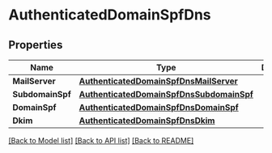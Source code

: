 # AuthenticatedDomainSpfDns

## Properties

Name | Type | Description | Notes
------------ | ------------- | ------------- | -------------
**MailServer** | [**AuthenticatedDomainSpfDnsMailServer**](AuthenticatedDomainSpfDnsMailServer.md) |  |
**SubdomainSpf** | [**AuthenticatedDomainSpfDnsSubdomainSpf**](AuthenticatedDomainSpfDnsSubdomainSpf.md) |  |
**DomainSpf** | [**AuthenticatedDomainSpfDnsDomainSpf**](AuthenticatedDomainSpfDnsDomainSpf.md) |  |
**Dkim** | [**AuthenticatedDomainSpfDnsDkim**](AuthenticatedDomainSpfDnsDkim.md) |  |

[[Back to Model list]](../README.md#documentation-for-models) [[Back to API list]](../README.md#documentation-for-api-endpoints) [[Back to README]](../README.md)


